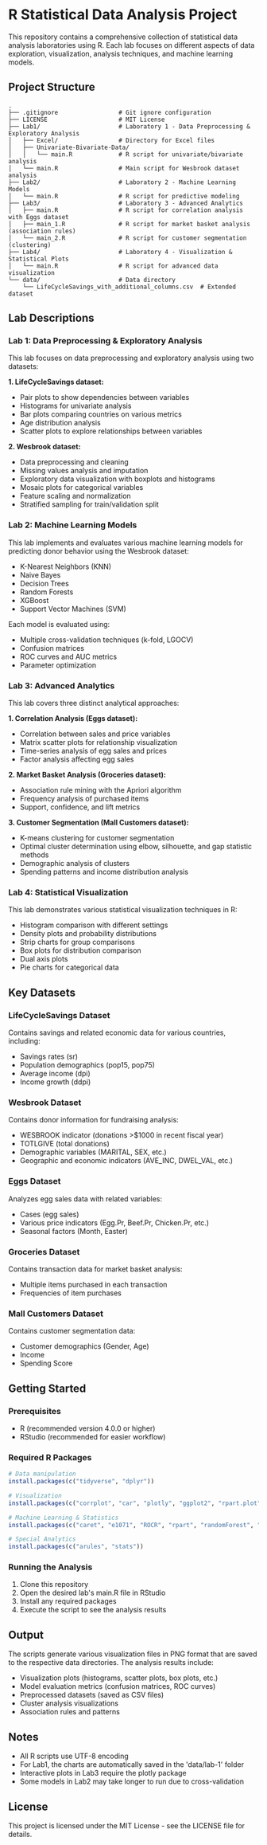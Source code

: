 # R Statistical Data Analysis Project

This repository contains a comprehensive collection of statistical data analysis laboratories using R. Each lab focuses on different aspects of data exploration, visualization, analysis techniques, and machine learning models.

## Project Structure

```
.
├── .gitignore                 # Git ignore configuration
├── LICENSE                    # MIT License
├── Lab1/                      # Laboratory 1 - Data Preprocessing & Exploratory Analysis
│   ├── Excel/                 # Directory for Excel files
│   ├── Univariate-Bivariate-Data/
│   │   └── main.R             # R script for univariate/bivariate analysis
│   └── main.R                 # Main script for Wesbrook dataset analysis
├── Lab2/                      # Laboratory 2 - Machine Learning Models
│   └── main.R                 # R script for predictive modeling
├── Lab3/                      # Laboratory 3 - Advanced Analytics
│   ├── main.R                 # R script for correlation analysis with Eggs dataset
│   ├── main_1.R               # R script for market basket analysis (association rules)
│   └── main_2.R               # R script for customer segmentation (clustering)
├── Lab4/                      # Laboratory 4 - Visualization & Statistical Plots
│   └── main.R                 # R script for advanced data visualization
└── data/                      # Data directory
    └── LifeCycleSavings_with_additional_columns.csv  # Extended dataset
```

## Lab Descriptions

### Lab 1: Data Preprocessing & Exploratory Analysis
This lab focuses on data preprocessing and exploratory analysis using two datasets:

**1. LifeCycleSavings dataset:**
- Pair plots to show dependencies between variables
- Histograms for univariate analysis
- Bar plots comparing countries on various metrics
- Age distribution analysis
- Scatter plots to explore relationships between variables

**2. Wesbrook dataset:**
- Data preprocessing and cleaning
- Missing values analysis and imputation
- Exploratory data visualization with boxplots and histograms
- Mosaic plots for categorical variables
- Feature scaling and normalization
- Stratified sampling for train/validation split

### Lab 2: Machine Learning Models
This lab implements and evaluates various machine learning models for predicting donor behavior using the Wesbrook dataset:

- K-Nearest Neighbors (KNN)
- Naive Bayes
- Decision Trees
- Random Forests
- XGBoost
- Support Vector Machines (SVM)

Each model is evaluated using:
- Multiple cross-validation techniques (k-fold, LGOCV)
- Confusion matrices
- ROC curves and AUC metrics
- Parameter optimization

### Lab 3: Advanced Analytics
This lab covers three distinct analytical approaches:

**1. Correlation Analysis (Eggs dataset):**
- Correlation between sales and price variables
- Matrix scatter plots for relationship visualization
- Time-series analysis of egg sales and prices
- Factor analysis affecting egg sales

**2. Market Basket Analysis (Groceries dataset):**
- Association rule mining with the Apriori algorithm
- Frequency analysis of purchased items
- Support, confidence, and lift metrics

**3. Customer Segmentation (Mall Customers dataset):**
- K-means clustering for customer segmentation
- Optimal cluster determination using elbow, silhouette, and gap statistic methods
- Demographic analysis of clusters
- Spending patterns and income distribution analysis

### Lab 4: Statistical Visualization
This lab demonstrates various statistical visualization techniques in R:
- Histogram comparison with different settings
- Density plots and probability distributions
- Strip charts for group comparisons
- Box plots for distribution comparison
- Dual axis plots
- Pie charts for categorical data

## Key Datasets

### LifeCycleSavings Dataset
Contains savings and related economic data for various countries, including:
- Savings rates (sr)
- Population demographics (pop15, pop75)
- Average income (dpi)
- Income growth (ddpi)

### Wesbrook Dataset
Contains donor information for fundraising analysis:
- WESBROOK indicator (donations >$1000 in recent fiscal year)
- TOTLGIVE (total donations)
- Demographic variables (MARITAL, SEX, etc.)
- Geographic and economic indicators (AVE_INC, DWEL_VAL, etc.)

### Eggs Dataset
Analyzes egg sales data with related variables:
- Cases (egg sales)
- Various price indicators (Egg.Pr, Beef.Pr, Chicken.Pr, etc.)
- Seasonal factors (Month, Easter)

### Groceries Dataset
Contains transaction data for market basket analysis:
- Multiple items purchased in each transaction
- Frequencies of item purchases

### Mall Customers Dataset
Contains customer segmentation data:
- Customer demographics (Gender, Age)
- Income
- Spending Score

## Getting Started

### Prerequisites
- R (recommended version 4.0.0 or higher)
- RStudio (recommended for easier workflow)

### Required R Packages
```R
# Data manipulation
install.packages(c("tidyverse", "dplyr"))

# Visualization
install.packages(c("corrplot", "car", "plotly", "ggplot2", "rpart.plot", "factoextra"))

# Machine Learning & Statistics
install.packages(c("caret", "e1071", "ROCR", "rpart", "randomForest", "xgboost", "class"))

# Special Analytics
install.packages(c("arules", "stats"))
```

### Running the Analysis
1. Clone this repository
2. Open the desired lab's main.R file in RStudio
3. Install any required packages
4. Execute the script to see the analysis results

## Output
The scripts generate various visualization files in PNG format that are saved to the respective data directories. The analysis results include:

- Visualization plots (histograms, scatter plots, box plots, etc.)
- Model evaluation metrics (confusion matrices, ROC curves)
- Preprocessed datasets (saved as CSV files)
- Cluster analysis visualizations
- Association rules and patterns

## Notes
- All R scripts use UTF-8 encoding
- For Lab1, the charts are automatically saved in the 'data/lab-1' folder
- Interactive plots in Lab3 require the plotly package
- Some models in Lab2 may take longer to run due to cross-validation

## License
This project is licensed under the MIT License - see the LICENSE file for details.
